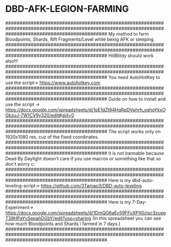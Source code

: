 # DBD-AFK-LEGION-FARMING
####################################################################################################################################################
My method to farm Bloodpoints, Shards, Rift Fragments/Level while being AFK or sleeping.
####################################################################################################################################################
HillBilldy should work also!!!
####################################################################################################################################################
You need AutoHotKey to use the script-> https://www.autohotkey.com
####################################################################################################################################################
Guide on how to install and use the script -> https://docs.google.com/spreadsheets/d/1oE1dZt94HqRpDVphrh_yqhoYkxOGkzuJ-7W1CV9y320/edit#gid=0
####################################################################################################################################################
The script works only on 1920x1080 res. cuz of the fixed coordinates.
####################################################################################################################################################
It is not bannable because Dead By Daylight doesn't care if you use macros or something like that so don't worry c:
####################################################################################################################################################
Here is my dbd-auto-leveling-script-> https://github.com/3Tamao3/DBD-auto-leveling
####################################################################################################################################################
Here is my 7-Day-Experiment-> https://docs.google.com/spreadsheets/d/1DmQG6aEy59FFuXPX0zjsc3zuepT39HPaYvSepahDGbY/edit?usp=sharing
(In this spreadsheet you can see how much Bloodpoints and Shards i farmed in 7 days.)
####################################################################################################################################################
